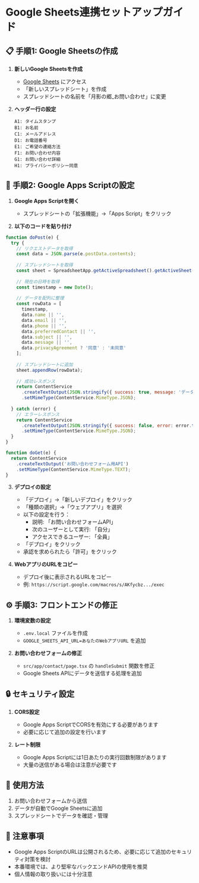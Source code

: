 # Google Sheets連携セットアップガイド

## 📋 手順1: Google Sheetsの作成

1. **新しいGoogle Sheetsを作成**
   - [Google Sheets](https://sheets.google.com) にアクセス
   - 「新しいスプレッドシート」を作成
   - スプレッドシートの名前を「月影の郷_お問い合わせ」に変更

2. **ヘッダー行の設定**
   ```
   A1: タイムスタンプ
   B1: お名前
   C1: メールアドレス
   D1: お電話番号
   E1: ご希望の連絡方法
   F1: お問い合わせ内容
   G1: お問い合わせ詳細
   H1: プライバシーポリシー同意
   ```

## 🔧 手順2: Google Apps Scriptの設定

1. **Google Apps Scriptを開く**
   - スプレッドシートの「拡張機能」→「Apps Script」をクリック

2. **以下のコードを貼り付け**

```javascript
function doPost(e) {
  try {
    // リクエストデータを取得
    const data = JSON.parse(e.postData.contents);
    
    // スプレッドシートを取得
    const sheet = SpreadsheetApp.getActiveSpreadsheet().getActiveSheet();
    
    // 現在の日時を取得
    const timestamp = new Date();
    
    // データを配列に整理
    const rowData = [
      timestamp,
      data.name || '',
      data.email || '',
      data.phone || '',
      data.preferredContact || '',
      data.subject || '',
      data.message || '',
      data.privacyAgreement ? '同意' : '未同意'
    ];
    
    // スプレッドシートに追加
    sheet.appendRow(rowData);
    
    // 成功レスポンス
    return ContentService
      .createTextOutput(JSON.stringify({ success: true, message: 'データが正常に保存されました' }))
      .setMimeType(ContentService.MimeType.JSON);
      
  } catch (error) {
    // エラーレスポンス
    return ContentService
      .createTextOutput(JSON.stringify({ success: false, error: error.toString() }))
      .setMimeType(ContentService.MimeType.JSON);
  }
}

function doGet(e) {
  return ContentService
    .createTextOutput('お問い合わせフォーム用API')
    .setMimeType(ContentService.MimeType.TEXT);
}
```

3. **デプロイの設定**
   - 「デプロイ」→「新しいデプロイ」をクリック
   - 「種類の選択」→「ウェブアプリ」を選択
   - 以下の設定を行う：
     - 説明: 「お問い合わせフォームAPI」
     - 次のユーザーとして実行: 「自分」
     - アクセスできるユーザー: 「全員」
   - 「デプロイ」をクリック
   - 承認を求められたら「許可」をクリック

4. **WebアプリのURLをコピー**
   - デプロイ後に表示されるURLをコピー
   - 例: `https://script.google.com/macros/s/AKfycbz.../exec`

## ⚙️ 手順3: フロントエンドの修正

1. **環境変数の設定**
   - `.env.local` ファイルを作成
   - `GOOGLE_SHEETS_API_URL=あなたのWebアプリURL` を追加

2. **お問い合わせフォームの修正**
   - `src/app/contact/page.tsx` の `handleSubmit` 関数を修正
   - Google Sheets APIにデータを送信する処理を追加

## 🔒 セキュリティ設定

1. **CORS設定**
   - Google Apps ScriptでCORSを有効にする必要があります
   - 必要に応じて追加の設定を行います

2. **レート制限**
   - Google Apps Scriptには1日あたりの実行回数制限があります
   - 大量の送信がある場合は注意が必要です

## 📝 使用方法

1. お問い合わせフォームから送信
2. データが自動でGoogle Sheetsに追加
3. スプレッドシートでデータを確認・管理

## 🚨 注意事項

- Google Apps ScriptのURLは公開されるため、必要に応じて追加のセキュリティ対策を検討
- 本番環境では、より堅牢なバックエンドAPIの使用を推奨
- 個人情報の取り扱いには十分注意 